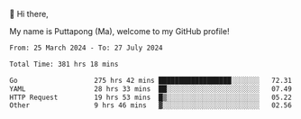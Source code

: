 👋 Hi there,

My name is Puttapong (Ma), welcome to my GitHub profile!

<!--START_SECTION:waka-->

```txt
From: 25 March 2024 - To: 27 July 2024

Total Time: 381 hrs 18 mins

Go                   275 hrs 42 mins ██████████████████░░░░░░░   72.31 %
YAML                 28 hrs 33 mins  ██░░░░░░░░░░░░░░░░░░░░░░░   07.49 %
HTTP Request         19 hrs 53 mins  █▒░░░░░░░░░░░░░░░░░░░░░░░   05.22 %
Other                9 hrs 46 mins   ▓░░░░░░░░░░░░░░░░░░░░░░░░   02.56 %
```

<!--END_SECTION:waka-->
